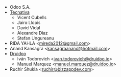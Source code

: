 - Odoo S.A.
- [Tecnativa](https://www.tecnativa.com)
  - Vicent Cubells
  - Jairo Llopis
  - David Vidal
  - Alexandre Díaz
  - Stefan Ungureanu
- RIDA YAHLA \<<mireda2012@gmail.com>\>
- Anand Kansagra \<<kansagraanand@hotmail.com>\>
- [Druidoo](https://www.druidoo.io)
  - Iván Todorovich \<<ivan.todorovich@druidoo.io>\>
  - Manuel Marquez \<<manuel.marquez@druidoo.io>\>
- Ruchir Shukla \<<ruchir@bizzappdev.com>\>
